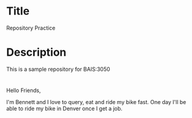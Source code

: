 # Title
Repository Practice
# Description
This is a sample repository for BAIS:3050
#

Hello Friends,

I'm Bennett and I love to query, eat and ride my bike fast.
One day I'll be able to ride my bike in Denver once I get a job. 

